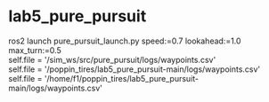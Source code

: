 # lab5_pure_pursuit
ros2 launch pure_pursuit_launch.py speed:=0.7 lookahead:=1.0 max_turn:=0.5      
self.file = '/sim_ws/src/pure_pursuit/logs/waypoints.csv'       
self.file = '/poppin_tires/lab5_pure_pursuit-main/logs/waypoints.csv'      
self.file = '/home/f1/poppin_tires/lab5_pure_pursuit-main/logs/waypoints.csv'    
